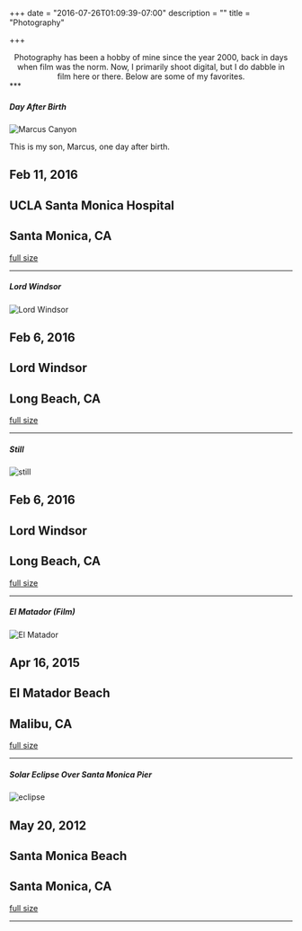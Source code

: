 +++
date = "2016-07-26T01:09:39-07:00"
description = ""
title = "Photography"

+++
<center>
Photography has been a hobby of mine since the year 2000, back in days when film was the norm. Now, I primarily shoot digital, but I do dabble in film here or there.  
Below are some of my favorites.
</center>
***

##### Day After Birth
![Marcus Canyon](https://c2.staticflickr.com/2/1505/25064202002_7a79197d43_o.jpg)

This is my son, Marcus, one day after birth.  

## Feb 11, 2016
## UCLA Santa Monica Hospital
## Santa Monica, CA

[full size](https://c2.staticflickr.com/2/1505/25064202002_7a79197d43_o.jpg)

***
##### Lord Windsor

![Lord Windsor](https://farm2.staticflickr.com/1672/25182420115_3522f01d4e_h_d.jpg)
## Feb 6, 2016
## Lord Windsor
## Long Beach, CA  

[full size](https://farm2.staticflickr.com/1472/24814705719_6512719bef_o_d.jpg)

***

##### Still

![still](https://farm2.staticflickr.com/1487/25089171801_de12c0f1f2_h_d.jpg)
## Feb 6, 2016
## Lord Windsor
## Long Beach, CA  

[full size](https://c2.staticflickr.com/2/1487/25089171801_de12c0f1f2_h.jpg)

***

##### El Matador (Film)

![El Matador](https://farm2.staticflickr.com/1618/25156129356_44be7c9268_h_d.jpg)
## Apr 16, 2015
## El Matador Beach
## Malibu, CA  

[full size](https://farm2.staticflickr.com/1618/25156129356_52fcb69b8c_o_d.jpg)

***

##### Solar Eclipse Over Santa Monica Pier

![eclipse](../images/eclipse.jpg)
## May 20, 2012
## Santa Monica Beach
## Santa Monica, CA  

[full size](../images/eclipse.jpg)

***
